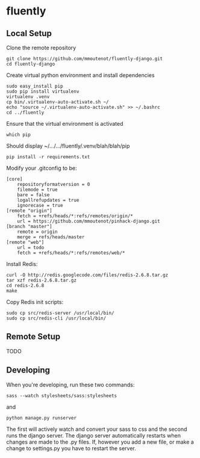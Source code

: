 fluently
======================

Local Setup
-----------
Clone the remote repository

    git clone https://github.com/mmoutenot/fluently-django.git
    cd fluently-django

Create virtual python environment and install dependencies

    sudo easy_install pip
    sudo pip install virtualenv
    virtualenv .venv
    cp bin/.virtualenv-auto-activate.sh ~/
    echo "source ~/.virtualenv-auto-activate.sh" >> ~/.bashrc
    cd ../fluently

Ensure that the virtual environment is activated

    which pip

  Should display ~/.../.../fluently/.venv/blah/blah/pip

    pip install -r requirements.txt

Modify your .gitconfig to be:

    [core]
        repositoryformatversion = 0
        filemode = true
        bare = false
        logallrefupdates = true
        ignorecase = true
    [remote "origin"]
        fetch = +refs/heads/*:refs/remotes/origin/*
        url = https://github.com/mmoutenot/pinhack-django.git
    [branch "master"]
        remote = origin
        merge = refs/heads/master
    [remote "web"]
        url = todo
        fetch = +refs/heads/*:refs/remotes/web/*

Install Redis:

    curl -O http://redis.googlecode.com/files/redis-2.6.8.tar.gz
    tar xzf redis-2.6.8.tar.gz
    cd redis-2.6.8
    make

Copy Redis init scripts:

    sudo cp src/redis-server /usr/local/bin/
    sudo cp src/redis-cli /usr/local/bin/


Remote Setup
------------
TODO


Developing
------------
When you're developing, run these two commands:

    sass --watch stylesheets/sass:stylesheets

and

    python manage.py runserver

The first will actively watch and convert your sass to css and the second runs the django server. The django server automatically restarts when changes are made to the .py files. If, however you add a new file, or make a change to settings.py you have to restart the server.


